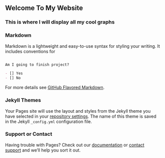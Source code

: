 ## Welcome To My Website

### This is where I will display all my cool graphs 


### Markdown

Markdown is a lightweight and easy-to-use syntax for styling your writing. It includes conventions for

```markdown

Am I going to finish project?

- [] Yes
- [] No


```

For more details see [GitHub Flavored Markdown](https://guides.github.com/features/mastering-markdown/).

### Jekyll Themes

Your Pages site will use the layout and styles from the Jekyll theme you have selected in your [repository settings](https://github.com/Ricknoonan/ricknoonan.github.io/settings). The name of this theme is saved in the Jekyll `_config.yml` configuration file.

### Support or Contact

Having trouble with Pages? Check out our [documentation](https://help.github.com/categories/github-pages-basics/) or [contact support](https://github.com/contact) and we’ll help you sort it out.
